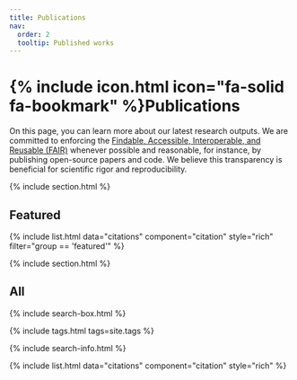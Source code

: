 ```yaml
---
title: Publications
nav:
  order: 2
  tooltip: Published works
---
```


# {% include icon.html icon="fa-solid fa-bookmark" %}Publications

On this page, you can learn more about our latest research outputs. We are committed to enforcing the [Findable, Accessible, Interoperable, and Reusable (FAIR)](https://www.go-fair.org/fair-principles/) whenever possible and reasonable, for instance, by publishing open-source papers and code. We believe this transparency is beneficial for scientific rigor and reproducibility.

{% include section.html %}

## Featured

{% include list.html data="citations" component="citation" style="rich" filter="group == 'featured'" %}

{% include section.html %}

## All

{% include search-box.html %}

{% include tags.html tags=site.tags %}

{% include search-info.html %}

{% include list.html data="citations" component="citation" style="rich" %}
